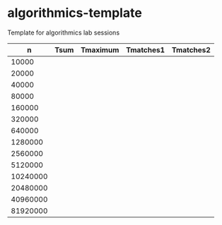 # algorithmics-template
Template for algorithmics lab sessions


|n|Tsum|Tmaximum|Tmatches1|Tmatches2|
|--|---|--------|--|--|
|10000|||||
|20000|||||
|40000|||||
|80000|||||
|160000|||||
|320000|||||
|640000|||||
|1280000|||||
|2560000|||||
|5120000|||||
|10240000|||||
|20480000|||||
|40960000|||||
|81920000|||||

